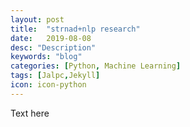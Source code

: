 ```yaml
---
layout: post
title:  "strnad+nlp research"
date:   2019-08-08
desc: "Description"
keywords: "blog"
categories: [Python, Machine Learning]
tags: [Jalpc,Jekyll]
icon: icon-python
---
```

Text here
